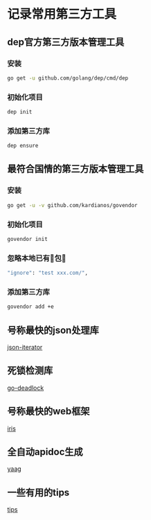 # 记录常用第三方工具

## dep官方第三方版本管理工具

### 安装

```bash
go get -u github.com/golang/dep/cmd/dep
```

### 初始化项目

```bash
dep init
```

### 添加第三方库

```bash
dep ensure
```

## 最符合国情的第三方版本管理工具

### 安装

```bash
go get -u -v github.com/kardianos/govendor
```

### 初始化项目

```bash
govendor init
```

###  忽略本地已有包

```bash
"ignore": "test xxx.com/",
```

### 添加第三方库

```bash
govendor add +e
```

## 号称最快的json处理库
[json-iterator](https://github.com/json-iterator/go)

## 死锁检测库
[go-deadlock](github.com/sasha-s/go-deadlock)

## 号称最快的web框架
[iris](https://github.com/kataras/iris)

## 全自动apidoc生成
[yaag](https://github.com/betacraft/yaag)

## 一些有用的tips
[tips](https://go101.org/article/tips.html)